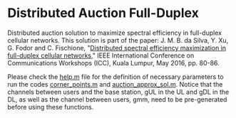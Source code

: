 # Distributed Auction Full-Duplex
Distributed auction solution to maximize spectral efficiency in full-duplex cellular networks. This solution is part of the paper:
J. M. B. da Silva, Y. Xu, G. Fodor and C. Fischione, "[Distributed spectral efficiency maximization in full-duplex cellular networks](https://ieeexplore.ieee.org/document/7503768)," IEEE International Conference on Communications Workshops (ICC), Kuala Lumpur, May 2016, pp. 80-86.

Please check the [help.m](https://github.com/mairtonbjr/distAuctionFD/blob/main/help.m) file for the definition of necessary parameters to run the codes [corner_points.m](https://github.com/mairtonbjr/distAuctionFD/blob/main/find_admiss.m) and [auction_approx_sol.m](https://github.com/mairtonbjr/distAuctionFD/blob/main/auction_approx_sol.m). Notice that the channels between users and the base station, gUL in the UL and gDL in the DL, as well as the channel between users, gmm, need to be pre-generated before using these functions.
